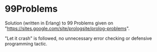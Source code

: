 99Problems
==========

Solution (written in Erlang) to 99 Problems given on "https://sites.google.com/site/prologsite/prolog-problems".

"Let it crash" is followed, no unnecessary error checking or defensive programming tactic.
